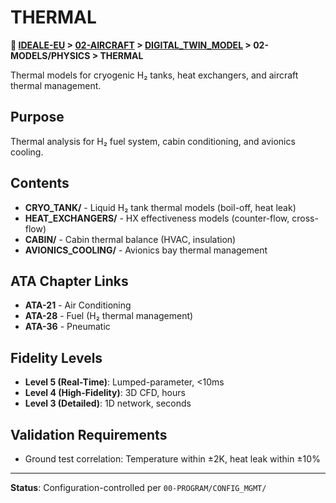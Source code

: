 # THERMAL

**📍 [IDEALE-EU](../../../../) > [02-AIRCRAFT](../../../) > [DIGITAL_TWIN_MODEL](../../) > 02-MODELS/PHYSICS > THERMAL**

Thermal models for cryogenic H₂ tanks, heat exchangers, and aircraft thermal management.

## Purpose

Thermal analysis for H₂ fuel system, cabin conditioning, and avionics cooling.

## Contents

- **CRYO_TANK/** - Liquid H₂ tank thermal models (boil-off, heat leak)
- **HEAT_EXCHANGERS/** - HX effectiveness models (counter-flow, cross-flow)
- **CABIN/** - Cabin thermal balance (HVAC, insulation)
- **AVIONICS_COOLING/** - Avionics bay thermal management

## ATA Chapter Links

- **ATA-21** - Air Conditioning
- **ATA-28** - Fuel (H₂ thermal management)
- **ATA-36** - Pneumatic

## Fidelity Levels

- **Level 5 (Real-Time)**: Lumped-parameter, <10ms
- **Level 4 (High-Fidelity)**: 3D CFD, hours
- **Level 3 (Detailed)**: 1D network, seconds

## Validation Requirements

- Ground test correlation: Temperature within ±2K, heat leak within ±10%

---

**Status**: Configuration-controlled per `00-PROGRAM/CONFIG_MGMT/`
